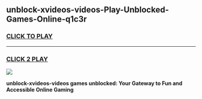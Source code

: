 
## unblock-xvideos-videos-Play-Unblocked-Games-Online-q1c3r
<h3>
<a href="https://premium76.site?title=unblock-xvideos-videos&ref=25A">CLICK TO PLAY</a></h3>
<hr>

<h3>
<a href="https://premium76.site?title=unblock-xvideos-videos&ref=25A">CLICK 2 PLAY</a>
  
</h3>

<a href="https://premium76.site?title=unblock-xvideos-videos&ref=25A"><img src="https://clearcache.store/games.png"></a>


**unblock-xvideos-videos games unblocked: Your Gateway to Fun and Accessible Online Gaming**
